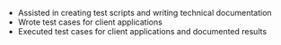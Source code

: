 - Assisted in creating test scripts and writing technical documentation
- Wrote test cases for client applications
- Executed test cases for client applications and documented results
